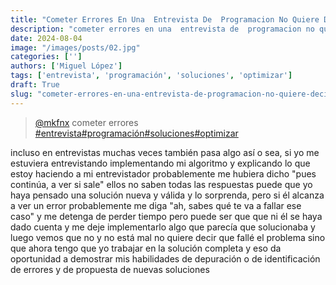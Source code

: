 ```yaml
---
title: "Cometer Errores En Una  Entrevista De  Programacion No Quiere Decir"
description: "cometer errores en una  entrevista de  programacion no quiere decir"
date: 2024-08-04
image: "/images/posts/02.jpg"
categories: ['']
authors: ['Miguel López']
tags: ['entrevista', 'programación', 'soluciones', 'optimizar']
draft: True
slug: "cometer-errores-en-una-entrevista-de-programacion-no-quiere-decir"
---
```


<blockquote class="tiktok-embed" cite="{https://www.tiktok.com/@mkfnx/video/7391641343224843526}" data-video-id="7391641343224843526" style="max-width: 605px;min-width: 325px;" > <section> <a target="_blank" title="@mkfnx" href="https://www.tiktok.com/@mkfnx?refer=embed">@mkfnx</a> cometer errores </section> <a title="entrevista" target="_blank" href="https://www.tiktok.com/tag/entrevista?refer=embed">#entrevista</a><a title="programación" target="_blank" href="https://www.tiktok.com/tag/programación?refer=embed">#programación</a><a title="soluciones" target="_blank" href="https://www.tiktok.com/tag/soluciones?refer=embed">#soluciones</a><a title="optimizar" target="_blank" href="https://www.tiktok.com/tag/optimizar?refer=embed">#optimizar</a> </blockquote> <script async src="https://www.tiktok.com/embed.js"></script>

incluso en entrevistas muchas veces también pasa algo así o sea, si yo me estuviera entrevistando implementando mi algoritmo y explicando lo que estoy haciendo a mi entrevistador probablemente me hubiera dicho "pues continúa, a ver si sale" ellos no saben todas las respuestas puede que yo haya pensado una solución nueva y válida y lo sorprenda, pero si él alcanza a ver un error probablemente me diga "ah, sabes qué te va a fallar ese caso" y me detenga de perder tiempo pero puede ser que que ni él se haya dado cuenta y me deje implementarlo algo que parecía que solucionaba y luego vemos que no y no está mal no quiere decir que fallé el problema sino que ahora tengo que yo trabajar en la solución completa y eso da oportunidad a demostrar mis habilidades de depuración o de identificación de errores y de propuesta de nuevas soluciones 